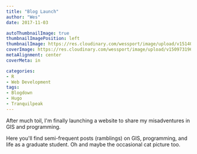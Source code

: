 ```yaml
---
title: "Blog Launch"
author: "Wes"
date: 2017-11-03

autoThumbnailImage: true
thumbnailImagePosition: left
thumbnailImage: https://res.cloudinary.com/wessport/image/upload/v1514072150/rocket_bw_2250_xamgry.png
coverImage: https://res.cloudinary.com/wessport/image/upload/v1509731967/forest_e3myyq.jpg
metaAlignment: center
coverMeta: in

categories:
- R
- Web Development
tags:
- Blogdown
- Hugo
- Tranquilpeak
---
```


After much toil, I'm finally launching a website to share my misadventures in GIS and programming.

<!--more-->
 Here you'll find semi-frequent posts (ramblings) on GIS, programming, and life as a graduate student. Oh and maybe the occasional cat picture too.
